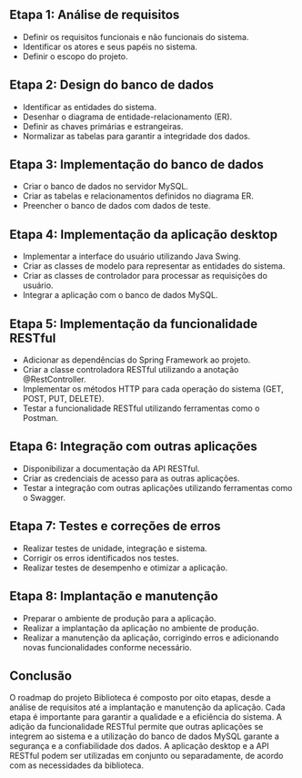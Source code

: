 ## Etapa 1: Análise de requisitos

* Definir os requisitos funcionais e não funcionais do sistema.
* Identificar os atores e seus papéis no sistema.
* Definir o escopo do projeto.

## Etapa 2: Design do banco de dados

* Identificar as entidades do sistema.
* Desenhar o diagrama de entidade-relacionamento (ER).
* Definir as chaves primárias e estrangeiras.
* Normalizar as tabelas para garantir a integridade dos dados.

## Etapa 3: Implementação do banco de dados

* Criar o banco de dados no servidor MySQL.
* Criar as tabelas e relacionamentos definidos no diagrama ER.
* Preencher o banco de dados com dados de teste.

## Etapa 4: Implementação da aplicação desktop

* Implementar a interface do usuário utilizando Java Swing.
* Criar as classes de modelo para representar as entidades do sistema.
* Criar as classes de controlador para processar as requisições do usuário.
* Integrar a aplicação com o banco de dados MySQL.


## Etapa 5: Implementação da funcionalidade RESTful

* Adicionar as dependências do Spring Framework ao projeto.
* Criar a classe controladora RESTful utilizando a anotação @RestController.
* Implementar os métodos HTTP para cada operação do sistema (GET, POST, PUT, DELETE).
* Testar a funcionalidade RESTful utilizando ferramentas como o Postman.

## Etapa 6: Integração com outras aplicações

* Disponibilizar a documentação da API RESTful.
* Criar as credenciais de acesso para as outras aplicações.
* Testar a integração com outras aplicações utilizando ferramentas como o Swagger.

## Etapa 7: Testes e correções de erros

* Realizar testes de unidade, integração e sistema.
* Corrigir os erros identificados nos testes.
* Realizar testes de desempenho e otimizar a aplicação.

## Etapa 8: Implantação e manutenção

* Preparar o ambiente de produção para a aplicação.
* Realizar a implantação da aplicação no ambiente de produção.
* Realizar a manutenção da aplicação, corrigindo erros e adicionando novas funcionalidades conforme necessário.

## Conclusão

O roadmap do projeto Biblioteca é composto por oito etapas, desde a análise de requisitos até a implantação e manutenção da aplicação. Cada etapa é importante para garantir a qualidade e a eficiência do sistema. A adição da funcionalidade RESTful permite que outras aplicações se integrem ao sistema e a utilização do banco de dados MySQL garante a segurança e a confiabilidade dos dados. A aplicação desktop e a API RESTful podem ser utilizadas em conjunto ou separadamente, de acordo com as necessidades da biblioteca.
